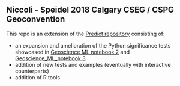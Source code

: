 ## Niccoli - Speidel 2018 Calgary CSEG / CSPG Geoconvention

This repo is an extension of the [Predict repository](https://github.com/mycarta/predict) consisting of:
- an expansion and amelioration of the Python significance tests showcased in [Geoscience ML notebook 2](https://github.com/mycarta/predict/blob/master/Geoscience_ML_notebook_2.ipynb) and [Geoscience_ML_notebook 3](https://github.com/mycarta/predict/blob/master/Geoscience_ML_notebook_3.ipynb)
- addition of new tests and examples (eventually with interactive counterparts)
- addition of R tools
